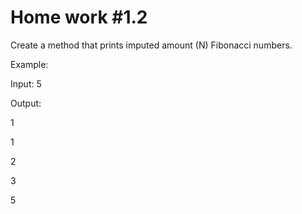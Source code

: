 # Home work #1.2
Create a method that prints imputed amount (N)
Fibonacci numbers.

Example:

Input: 5

Output:

1

1

2

3

5

